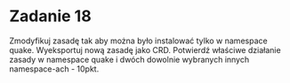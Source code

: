 # Zadanie 18
Zmodyfikuj zasadę tak aby można było instalować tylko w namespace quake. Wyeksportuj nową zasadę jako CRD. Potwierdź właściwe działanie zasady w namespace quake i dwóch dowolnie wybranych innych namespace-ach - 10pkt.
